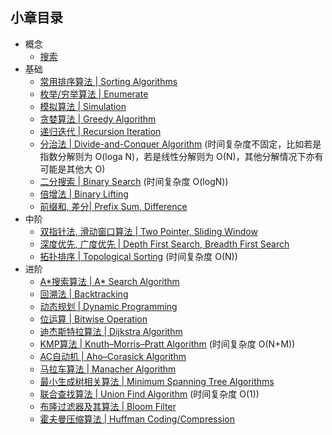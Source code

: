 ## 小章目录
  
- 概念
  - [搜索](./搜索.md)
- 基础
  - [常用排序算法 | Sorting Algorithms](./Common%20Sorts/README.md)
  - [枚举/穷举算法 | Enumerate](./枚举(穷举)算法.md)
  - [模拟算法 | Simulation](./模拟算法.md)
  - [贪婪算法 | Greedy Algorithm](./贪婪算法.md)
  - [递归迭代 | Recursion Iteration](./递归与迭代.md)
  - [分治法 | Divide-and-Conquer Algorithm](./分治法.md) (时间复杂度不固定，比如若是指数分解则为 O(loga N)，若是线性分解则为 O(N)，其他分解情况下亦有可能是其他大 O)
  - [二分搜索 | Binary Search](./二分搜索.md) (时间复杂度 O(logN))
  - [倍增法 | Binary Lifting](./倍增法.md)
  - [前缀和, 差分| Prefix Sum, Difference](./前缀和与差分.md)
- 中阶
  - [双指针法, 滑动窗口算法 | Two Pointer, Sliding Window](./双指针法与滑动窗口算法.md)
  - [深度优先, 广度优先 | Depth First Search, Breadth First Search](./树图遍历.md)
  - [拓扑排序 | Topological Sorting](./拓扑排序.md) (时间复杂度 O(N))
- 进阶
  - [A&ast;搜索算法 | A&ast; Search Algorithm](./A*搜索算法.md)
  - [回溯法 | Backtracking](./NQueen.java)
  - [动态规划 | Dynamic Programming](./动态规划.md)
  - [位运算 | Bitwise Operation](./位运算.md)
  - [迪杰斯特拉算法 | Dijkstra Algorithm](./Dijkstra算法.md)
  - [KMP算法 | Knuth–Morris–Pratt Algorithm](./KMP算法.md) (时间复杂度 O(N+M))
  - [AC自动机 | Aho–Corasick Algorithm](./AC自动机.md)
  - [马拉车算法 | Manacher Algorithm]()
  - [最小生成树相关算法 | Minimum Spanning Tree Algorithms]()
  - [联合查找算法 | Union Find Algorithm](./并查集与联合查找算法.md) (时间复杂度 O(1))
  - [布隆过滤器及其算法 | Bloom Filter](./布隆过滤器及其算法.md)
  - [霍夫曼压缩算法 | Huffman Coding/Compression](./霍夫曼压缩算法.md)
  
